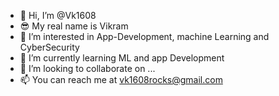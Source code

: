 - 👋 Hi, I’m @Vk1608
- 😎 My real name  is Vikram
- 👀 I’m interested in App-Development, machine Learning and CyberSecurity
- 🌱 I’m currently learning ML and app Development
- 💞️ I’m looking to collaborate on ...
- 📫 You can reach me at vk1608rocks@gmail.com

<!---
Vk1608/Vk1608 is a ✨ special ✨ repository because its `README.md` (this file) appears on your GitHub profile.
You can click the Preview link to take a look at your changes.
--->
